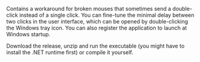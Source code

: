Contains a workaround for broken mouses that sometimes send a double-click instead of a single click.
You can fine-tune the minimal delay between two clicks in the user interface, which can be opened by double-clicking the Windows tray icon. 
You can also register the application to launch at Windows startup.

Download the release, unzip and run the executable (you might have to install the .NET runtime first) or compile it yourself. 
